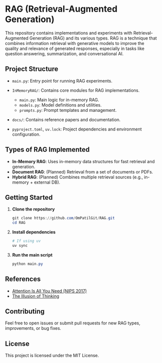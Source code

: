 # RAG (Retrieval-Augmented Generation)

This repository contains implementations and experiments with Retrieval-Augmented Generation (RAG) and its various types. RAG is a technique that combines information retrieval with generative models to improve the quality and relevance of generated responses, especially in tasks like question answering, summarization, and conversational AI.

## Project Structure

- `main.py`: Entry point for running RAG experiments.

- `InMemoryRAG/`: Contains core modules for RAG implementations.

  - `main.py`: Main logic for in-memory RAG.
  - `models.py`: Model definitions and utilities.
  - `prompts.py`: Prompt templates and management.
- `docs/`: Contains reference papers and documentation.
- `pyproject.toml`, `uv.lock`: Project dependencies and environment configuration.

## Types of RAG Implemented

- **In-Memory RAG**: Uses in-memory data structures for fast retrieval and generation.
- **Document RAG**: (Planned) Retrieval from a set of documents or PDFs.
- **Hybrid RAG**: (Planned) Combines multiple retrieval sources (e.g., in-memory + external DB).

## Getting Started

1. **Clone the repository**
   ```powershell
   git clone https://github.com/OmPatilGit/RAG.git
   cd RAG
   ```
2. **Install dependencies**
   ```powershell
   # If using uv
   uv sync
   ```
3. **Run the main script**
   ```powershell
   python main.py
   ```

## References
- [Attention Is All You Need (NIPS 2017)](docs/NIPS-2017-attention-is-all-you-need-Paper.pdf)
- [The Illusion of Thinking](docs/the-illusion-of-thinking.pdf)

## Contributing
Feel free to open issues or submit pull requests for new RAG types, improvements, or bug fixes.

## License
This project is licensed under the MIT License.

